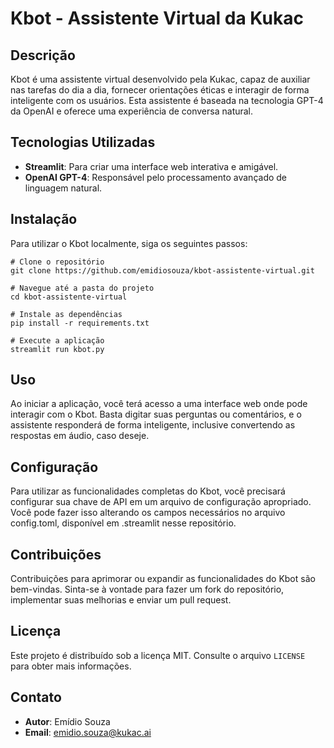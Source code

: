 # Kbot - Assistente Virtual da Kukac

## Descrição
Kbot é uma assistente virtual desenvolvido pela Kukac, capaz de auxiliar nas tarefas do dia a dia, fornecer orientações éticas e interagir de forma inteligente com os usuários. Esta assistente é baseada na tecnologia GPT-4 da OpenAI e oferece uma experiência de conversa natural.

## Tecnologias Utilizadas
- **Streamlit**: Para criar uma interface web interativa e amigável.
- **OpenAI GPT-4**: Responsável pelo processamento avançado de linguagem natural.

## Instalação
Para utilizar o Kbot localmente, siga os seguintes passos:

```
# Clone o repositório
git clone https://github.com/emidiosouza/kbot-assistente-virtual.git

# Navegue até a pasta do projeto
cd kbot-assistente-virtual

# Instale as dependências
pip install -r requirements.txt

# Execute a aplicação
streamlit run kbot.py
```

## Uso
Ao iniciar a aplicação, você terá acesso a uma interface web onde pode interagir com o Kbot. Basta digitar suas perguntas ou comentários, e o assistente responderá de forma inteligente, inclusive convertendo as respostas em áudio, caso deseje.

## Configuração
Para utilizar as funcionalidades completas do Kbot, você precisará configurar sua chave de API em um arquivo de configuração apropriado. Você pode fazer isso alterando os campos necessários no arquivo config.toml, disponível em .streamlit nesse repositório. 

## Contribuições
Contribuições para aprimorar ou expandir as funcionalidades do Kbot são bem-vindas. Sinta-se à vontade para fazer um fork do repositório, implementar suas melhorias e enviar um pull request.

## Licença
Este projeto é distribuído sob a licença MIT. Consulte o arquivo `LICENSE` para obter mais informações.

## Contato
- **Autor**: Emídio Souza
- **Email**: [emidio.souza@kukac.ai](mailto:emidio.souza@kukac.ai)
